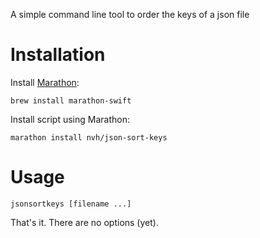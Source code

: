 A simple command line tool to order the keys of a json file

# Installation

Install [Marathon](https://github.com/JohnSundell/Marathon):

```
brew install marathon-swift
```

Install script using Marathon:

```
marathon install nvh/json-sort-keys
```

# Usage

```
jsonsortkeys [filename ...]
```

That's it. There are no options (yet).
